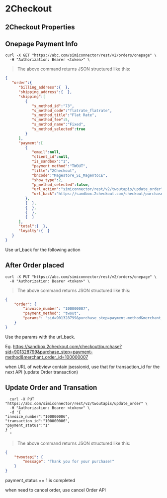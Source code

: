 # 2Checkout

## 2Checkout Properties


## Onepage Payment Info

```shell
curl -X GET "https://abc.com/simiconnector/rest/v2/orders/onepage" \
  -H "Authorization: Bearer <token>" \
```

> The above command returns JSON structured like this:

```json
{  
   "order":{  
      "billing_address":{  },
      "shipping_address":{  },
      "shipping":[  
         {  
            "s_method_id":"73",
            "s_method_code":"flatrate_flatrate",
            "s_method_title":"Flat Rate",
            "s_method_fee":5,
            "s_method_name":"Fixed",
            "s_method_selected":true
         }
      ],
      "payment":[  
         {  
            "email":null,
            "client_id":null,
            "is_sandbox":"1",
            "payment_method":"TWOUT",
            "title":"2Checkout",
            "bncode":"Magestore_SI_MagentoCE",
            "show_type":2,
            "p_method_selected":false,
            "url_action":"simiconnector/rest/v2/twoutapis/update_order",
            "url_back":"https://sandbox.2checkout.com/checkout/purchase"
         },
         {  },
         {  },
         {  },
         {  }
      ],
      "total":{  },
      "loyalty":{  }
   }
}
```
Use url_back for the following action

## After Order placed

```shell
curl -X PUT "https://abc.com/simiconnector/rest/v2/orders/onepage" \
  -H "Authorization: Bearer <token>" \
```

> The above command returns JSON structured like this:

```json
{
    "order": {
        "invoice_number": "100000007",
        "payment_method": "twout",
        "params": "sid=901328799&purchase_step=payment-method&merchant_order_id=100000007&email=test@simicart.com&first_name=abc&last_name=Company&phone=123&country=AL&street_address=Tan Mai, Hoang Mai&street_address2=Tan Mai, Hoang Mai&city=Ha Noi&state=XX&zip=10000&ship_name=abc Company&ship_country=AL&ship_street_address=Tan Mai, Hoang Mai&ship_street_address2=Tan Mai, Hoang Mai&ship_city=Ha Noi&ship_state=&ship_zip=10000&sh_cost=5&sh_weight=2&ship_method=Flat Rate - Fixed&2co_tax=0&2co_cart_type=magento&currency_code=USD&mode=2CO&li_0_type=product&li_0_product_id=750&li_0_quantity=1&li_0_name= Olympus Stylus 750 7.1MP Digital Camera&li_0_description=&li_0_price=161.94&li_1_type=shipping&li_1_name=Flat Rate - Fixed&li_1_price=5"
    }
}
```
Use the params with the url_back.

Eg. https://sandbox.2checkout.com/checkout/purchase?sid=901328799&purchase_step=payment-method&merchant_order_id=100000007

when URL of webview contain jsessionid, use that for transaction_id for the next API (update Order transaction)

## Update Order and Transation

```shell
  curl -X PUT "https://abc.com/simiconnector/rest/v2/twoutapis/update_order" \
  -H "Authorization: Bearer <token>" \
  -d '{  
"invoice_number":"100000006",
"transaction_id":"100000006",
"payment_status":"1"
} '
  "
```

> The above command returns JSON structured like this:

```json
{
    "twoutapi": {
        "message": "Thank you for your purchase!"
    }
}

```
payment_status == 1 is completed

when need to cancel order, use cancel Order API

